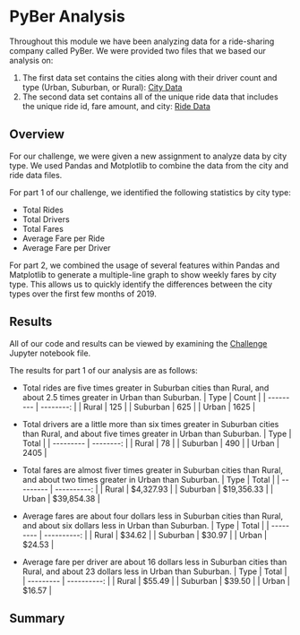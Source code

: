 # PyBer Analysis
Throughout this module we have been analyzing data for a ride-sharing company called PyBer. We were provided two files that we based our analysis on:
1. The first data set contains the cities along with their driver count and type (Urban, Suburban, or Rural):
   [City Data](https://github.com/haldud/pyber-analysis/blob/66698e262ebf800fcbeb70d7546f48cc3330381d/Resources/city_data.csv)
2. The second data set contains all of the unique ride data that includes the unique ride id, fare amount, and city:
   [Ride Data](https://github.com/haldud/pyber-analysis/blob/66698e262ebf800fcbeb70d7546f48cc3330381d/Resources/ride_data.csv)

## Overview
For our challenge, we were given a new assignment to analyze data by city type. We used Pandas and Motplotlib to combine the data from the city and ride data files.

For part 1 of our challenge, we identified the following statistics by city type:
- Total Rides
- Total Drivers
- Total Fares
- Average Fare per Ride
- Average Fare per Driver

For part 2, we combined the usage of several features within Pandas and Matplotlib to generate a multiple-line graph to show weekly fares by city type. This allows us to quickly identify the differences between the city types over the first few months of 2019.

## Results
All of our code and results can be viewed by examining the [Challenge](https://github.com/haldud/pyber-analysis/blob/3f6cc13753163e0f7682a30657a482cd09568ed5/PyBer_Challenge.ipynb) Jupyter notebook file.

The results for part 1 of our analysis are as follows:
- Total rides are five times greater in Suburban cities than Rural, and about 2.5 times greater in Urban than Suburban.
    | Type      |     Count |
    | --------- | --------: |
    | Rural     |       125 |
    | Suburban  |       625 |
    | Urban     |      1625 |
    
- Total drivers are a little more than six times greater in Suburban cities than Rural, and about five times greater in Urban than Suburban.
    | Type      | Total     |
    | --------- | --------: |
    | Rural     |        78 |
    | Suburban  |       490 |
    | Urban     |      2405  |
 
- Total fares are almost fiver times greater in Suburban cities than Rural, and about two times greater in Urban than Suburban.
    | Type      | Total       |
    | --------- | ----------: |
    | Rural     | $4,327.93   |
    | Suburban  | $19,356.33	|
    | Urban     | $39,854.38  |
  
 - Average fares are about four dollars less in Suburban cities than Rural, and about six dollars less in Urban than Suburban.
    | Type      |       Total |
    | --------- | ----------: |
    | Rural     |      $34.62 |
    | Suburban  |      $30.97 |
    | Urban     |      $24.53 |
  
 - Average fare per driver are about 16 dollars less in Suburban cities than Rural, and about 23 dollars less in Urban than Suburban.
    | Type      |       Total |
    | --------- | ----------: |
    | Rural     |      $55.49 |
    | Suburban  |      $39.50	|
    | Urban     |      $16.57 |
  
## Summary
